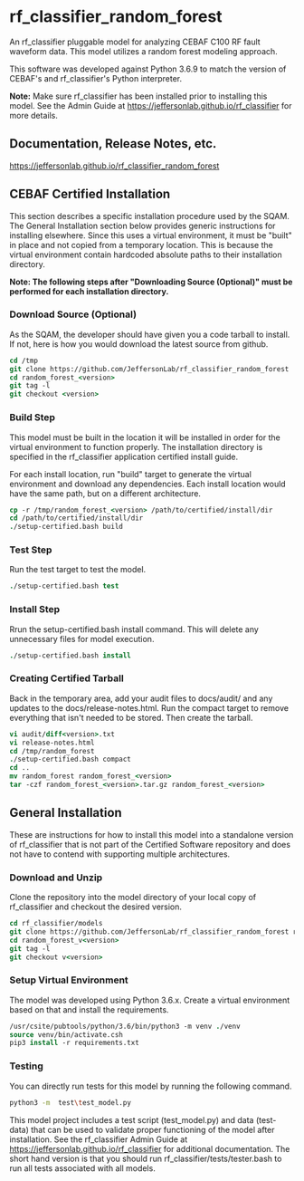 # rf_classifier_random_forest
An rf_classifier pluggable model for analyzing CEBAF C100 RF fault waveform data.  This model utilizes a random forest 
modeling approach.

This software was developed against Python 3.6.9 to match the version of CEBAF's and rf_classifier's Python interpreter.

**Note:** Make sure rf_classifier has been installed prior to installing this model.  See the Admin Guide at 
https://jeffersonlab.github.io/rf_classifier for more details.  

## Documentation, Release Notes, etc.
https://jeffersonlab.github.io/rf_classifier_random_forest

## CEBAF Certified Installation
This section describes a specific installation procedure used by the SQAM.  The General Installation section below 
provides generic instructions for installing elsewhere.  Since this uses a virtual environment, it must be "built" in 
place and not copied from a temporary location.  This is because the virtual environment contain hardcoded absolute 
paths to their installation directory.

**Note: The following steps after "Downloading Source (Optional)" must be performed for each installation directory.** 

### Download Source (Optional)
As the SQAM, the developer should have given you a code tarball to install.  If not, here is how you would download the
latest source from github. 
```tcsh
cd /tmp
git clone https://github.com/JeffersonLab/rf_classifier_random_forest  random_forest_<version>
cd random_forest_<version>
git tag -l
git checkout <version>
```

### Build Step
This model must be built in the location it will be installed in order for the virtual environment to function properly.
The installation directory is specified in the rf_classifier application certified install guide.

For each install location, run "build" target to generate the virtual environment and download any dependencies.  Each
install location would have the same path, but on a different architecture.
```tcsh
cp -r /tmp/random_forest_<version> /path/to/certified/install/dir
cd /path/to/certified/install/dir
./setup-certified.bash build
```

### Test Step
Run the test target to test the model.
```tcsh
./setup-certified.bash test
```

### Install Step
Rrun the setup-certified.bash install command.  This will delete any unnecessary files for model execution.
```tcsh
./setup-certified.bash install
```

### Creating Certified Tarball
Back in the temporary area, add your audit files to docs/audit/ and any updates to the docs/release-notes.html.
Run the compact target to remove everything that isn't needed to be stored.  Then create the tarball.

```tcsh
vi audit/diff<version>.txt
vi release-notes.html
cd /tmp/random_forest
./setup-certified.bash compact
cd ..
mv random_forest random_forest_<version>
tar -czf random_forest_<version>.tar.gz random_forest_<version>
```

## General Installation
These are instructions for how to install this model into a standalone version of rf_classifier that is not part of the
Certified Software repository and does not have to contend with supporting multiple architectures.

### Download and Unzip
Clone the repository into the model directory of your local copy of rf_classifier and checkout the desired version.

```tcsh
cd rf_classifier/models
git clone https://github.com/JeffersonLab/rf_classifier_random_forest random_forest_v<version>
cd random_forest_v<version>
git tag -l
git checkout v<version>
```

### Setup Virtual Environment
The model was developed using Python 3.6.x.  Create a virtual environment based on that and install the requirements.
```tcsh
/usr/csite/pubtools/python/3.6/bin/python3 -m venv ./venv
source venv/bin/activate.csh
pip3 install -r requirements.txt
```

### Testing
You can directly run tests for this model by running the following command.
```bash
python3 -m  test\test_model.py
```

This model project includes a test script (test_model.py) and data (test-data) that can be used to validate proper 
functioning of the model after installation.  See the rf_classifier Admin Guide at 
https://jeffersonlab.github.io/rf_classifier for additional documentation.  The short hand version is that you should
run rf_classifier/tests/tester.bash to run all tests associated with all models.

